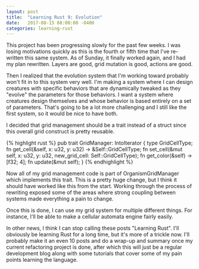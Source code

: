 ```yaml
---
layout: post
title:  "Learning Rust 9: Evolution"
date:   2017-08-15 08:00:00 -0400
categories: learning-rust
---
```

This project has been progressing slowly for the past few weeks.  I was losing motivations quickly as this is the fourth or fifth time that I've re-written this same system.  As of Sunday, it finally worked again, and I had my plan rewritten.  Layers are good, grid mutation is good, actions are good.

Then I realized that the evolution system that I'm working toward probably won't fit in to this system very well.  I'm making a system where I can design creatures with specific behaviors that are dynamically tweaked as they "evolve" the parameters for those behaviors.  I want a system where creatures design themselves and whose behavior is based entirely on a set of parameters.  That's going to be a lot more challenging and I still like the first system, so it would be nice to have both.

I decided that grid management should be a trait instead of a struct since this overall grid construct is pretty reusable.

{% highlight rust %}
pub trait GridManager: IntoIterator {
    type GridCellType;
    fn get_cell(&self, x: u32, y: u32) -> &Self::GridCellType;
    fn set_cell(&mut self, x: u32, y: u32, new_grid_cell: Self::GridCellType);
    fn get_color(&self) -> [f32; 4];
    fn update(&mut self);
}
{% endhighlight %}

Now all of my grid management code is part of OrganismGridManager which implements this trait.  This is a pretty huge change, but I think it should have worked like this from the start.  Working through the process of rewriting exposed some of the areas where strong coupling between systems made everything a pain to change. 

Once this is done, I can use my grid system for multiple different things.  For instance, I'll be able to make a cellular automata engine fairly easily.

In other news, I think I can stop calling these posts "Learning Rust".  I'll obviously be learning Rust for a long time, but it's more of a trickle now.  I'll probably make it an even 10 posts and do a wrap-up and summary once my current refactoring project is done, after which this will just be a regular development blog along with some tutorials that cover some of my pain points learning the language.
